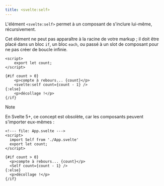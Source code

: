 ```yaml
---
title: <svelte:self>
---
```


L'élément `<svelte:self>` permet à un composant de s'inclure lui-même, récursivement.

Cet élément ne peut pas apparaître à la racine de votre markup ; il doit être placé dans un bloc
`if`, un bloc `each`, ou passé à un slot de composant pour ne pas créer de boucle infinie.

```svelte
<script>
	export let count;
</script>

{#if count > 0}
	<p>compte à rebours... {count}</p>
	<svelte:self count={count - 1} />
{:else}
	<p>décollage !</p>
{/if}
```

> [!NOTE]
> En Svelte 5+, ce concept est obsolète, car les composants peuvent s'importer eux-mêmes :
> ```svelte
> <!--- file: App.svelte --->
> <script>
> 	import Self from './App.svelte'
> 	export let count;
> </script>
>
> {#if count > 0}
> 	<p>compte à rebours... {count}</p>
> 	<Self count={count - 1} />
> {:else}
> 	<p>décollage !</p>
> {/if}
> ```
